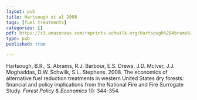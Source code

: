 ```yaml
---
layout: pub
title: Hartsough et al 2008
tags: [fuel treatments]
categories: []
pdf: https://s3.amazonaws.com/reprints.schwilk.org/Hartsough%2BAbrams%2Betal-2008.pdf
type: pub
published: true

---
```


Hartsough, B.R., S. Abrams, R.J. Barbour, E.S. Drews, J.D. McIver, J.J. Moghaddas, D.W. Schwilk, S.L. Stephens. 2008. The economics of alternative fuel reduction treatments in western United States dry forests: financial and policy implications from the National Fire and Fire Surrogate Study. *Forest Policy & Economics* 10: 344-354.
